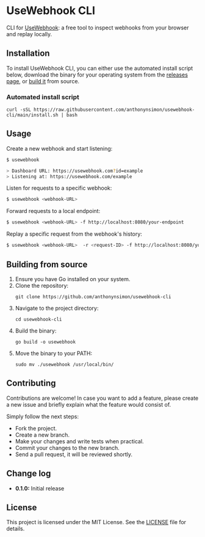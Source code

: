 # UseWebhook CLI

CLI for [UseWebhook](https://usewebhook.com): a free tool to inspect webhooks from your browser and replay locally.

## Installation

To install UseWebhook CLI, you can either use the automated install script below, download the binary for your operating system from the [releases page](https://github.com/yourusername/usewebhook-cli/releases), or [build it](#build-from-source) from source.

### Automated install script

```
curl -sSL https://raw.githubusercontent.com/anthonynsimon/usewebhook-cli/main/install.sh | bash
```

## Usage

Create a new webhook and start listening:

```bash
$ usewebhook

> Dashboard URL: https://usewebhook.com?id=example
> Listening at: https://usewebhook.com/example
```

Listen for requests to a specific webhook:

```bash
$ usewebhook <webhook-URL>
```

Forward requests to a local endpoint:

```bash
$ usewebhook <webhook-URL> -f http://localhost:8080/your-endpoint
```

Replay a specific request from the webhook's history:

```bash
$ usewebhook <webhook-URL>  -r <request-ID> -f http://localhost:8080/your-endpoint
```


## Building from source

1. Ensure you have Go installed on your system.
2. Clone the repository:
   ```
   git clone https://github.com/anthonynsimon/usewebhook-cli
   ```
3. Navigate to the project directory:
   ```
   cd usewebhook-cli
   ```
4. Build the binary:
   ```
   go build -o usewebhook
   ```
5. Move the binary to your PATH:
   ```
   sudo mv ./usewebhook /usr/local/bin/
   ```


## Contributing

Contributions are welcome! In case you want to add a feature, please create a new issue and briefly explain what the feature would consist of.

Simply follow the next steps:

- Fork the project.
- Create a new branch.
- Make your changes and write tests when practical.
- Commit your changes to the new branch.
- Send a pull request, it will be reviewed shortly.

## Change log

- **0.1.0:** Initial release

## License

This project is licensed under the MIT License. See the [LICENSE](LICENSE) file for details.
